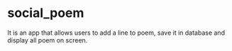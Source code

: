 social_poem
===========
It is an app that allows users to add a line to poem, save it in database and display all poem on screen. 
